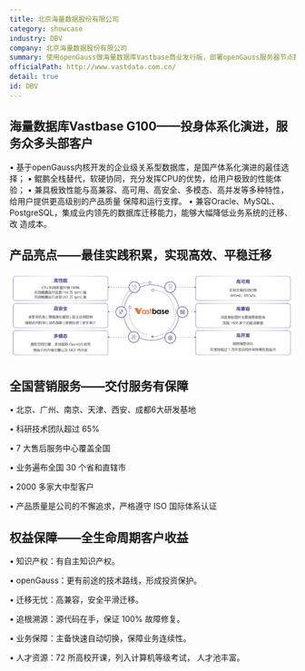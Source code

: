 ```yaml
---
title: 北京海量数据股份有限公司
category: showcase
industry: DBV
company: 北京海量数据股份有限公司
summary: 使用openGauss做海量数据库Vastbase商业发行版，部署openGauss服务器节点数为50个以上。
officialPath: http://www.vastdata.com.cn/
detail: true
id: DBV
---
```


## 海量数据库Vastbase G100——投身体系化演进，服务众多头部客户

• 基于openGauss内核开发的企业级关系型数据库，是国产体系化演进的最佳选择；
• 鲲鹏全栈替代，软硬协同，充分发挥CPU的优势，给用户极致的性能体验；
• 兼具极致性能与高兼容、高可用、高安全、多模态、高并发等多种特性，给用户提供更高级别的产品质量
保障和运行支撑。
• 兼容Oracle、MySQL、PostgreSQL，集成业内领先的数据库迁移能力，能够大幅降低业务系统的迁移、改
造成本。

## 产品亮点——最佳实践积累，实现高效、平稳迁移

<div class="case-img"><img src="./d1.png"/></div>

## 全国营销服务——交付服务有保障

• 北京、广州、南京、天津、西安、成都6大研发基地

• 科研技术团队超过 65%

• 7 大售后服务中心覆盖全国

• 业务遍布全国 30 个省和直辖市

• 2000 多家大中型客户

• 产品质量是公司的不懈追求，严格遵守 ISO 国际体系认证

## 权益保障——全生命周期客户收益

• 知识产权：有自主知识产权。

• openGauss：更有前途的技术路线，形成投资保护。

• 迁移无忧：高兼容，安全平滑迁移。

• 追根溯源：源代码在手，保证 100% 故障修复。

• 业务保障：主备快速自动切换，保障业务连续性。

• 人才资源：72 所高校开课，列入计算机等级考试，
人才池丰富。

